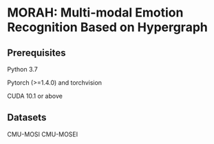 # MORAH: Multi-modal Emotion Recognition Based on Hypergraph
## Prerequisites
Python 3.7

Pytorch (>=1.4.0) and torchvision

CUDA 10.1 or above
## Datasets
CMU-MOSI  CMU-MOSEI

